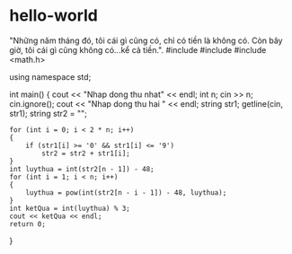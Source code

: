# hello-world
"Những năm tháng đó, tôi cái gì cũng có, chỉ có tiền là không có. Còn bây giờ, tôi cái gì cũng không có...kể cả tiền.".
#include <iostream>
#include <string>
#include <math.h>

using namespace std;

int main()
{
	cout << "Nhap dong thu nhat" << endl;
	int n;
	cin >> n;
	cin.ignore();
	cout << "Nhap dong thu hai " << endl;
	string str1;
	getline(cin, str1);
	string str2 = "";

	for (int i = 0; i < 2 * n; i++)
	{
		if (str1[i] >= '0' && str1[i] <= '9')
			str2 = str2 + str1[i];
	}
	int luythua = int(str2[n - 1]) - 48;
	for (int i = 1; i < n; i++)
	{
		luythua = pow(int(str2[n - i - 1]) - 48, luythua);
	}
	int ketQua = int(luythua) % 3;
	cout << ketQua << endl;
	return 0;
}
